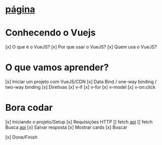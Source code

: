 # [página](https://theneocarvalho.github.io/vue-rickandmorty/)
# Conhecendo o Vuejs

[x] O que é o VueJS?
[x] Por que usar o VueJS? 
[x] Quem usa o VueJS? 

# O que vamos aprender?

[x] Iniciar um projeto com VueJS/CDN
[x] Data Bind / one-way binding / two-way binding
[x] Diretivas
    [x]  v-if
    [x]  v-for
    [x]  v-model
    [x]  v-on:click

# Bora codar

[x] Iniciando o projeto/Setup
[x] Requisições HTTP
    [] fetch [api](https://rickandmortyapi.com/api/character)
    [] fetch Busca [api](https://rickandmortyapi.com/api/character?name={termo})
[x] Salvar resposta
[x] Mostrar cards
[x] Buscar

[x] Done/Finish
